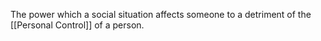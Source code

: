 The power which a social situation affects someone to a detriment of the [[Personal Control]] of a person.